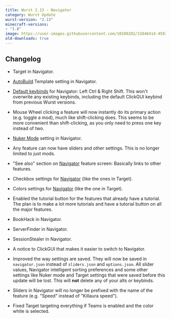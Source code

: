 ```yaml
---
title: Wurst 2.13 - Navigator
category: Wurst Update
wurst-version: "2.13"
minecraft-versions:
- "1.8"
image: https://user-images.githubusercontent.com/10100202/31046414-45920ab4-a5f8-11e7-9656-7732e35a79db.jpg
old-downloads: true
---
```

## Changelog

- Target in Navigator.

- [AutoBuild](https://wurst.wiki/autobuild) Template setting in Navigator.

- [Default keybinds](https://wurst.wiki/keybinds#default_keybinds) for Navigator: Left Ctrl & Right Shift. This won't overwrite any existing keybinds, including the default ClickGUI keybind from previous Wurst versions.

- Mouse Wheel clicking a feature will now instantly do its primary action (e.g. toggle a mod), much like shift-clicking does. This seems to be more convenient than shift-clicking, as you only need to press one key instead of two.

- [Nuker Mode](https://wurst.wiki/nuker#mode) setting in Navigator.

- Any feature can now have sliders and other settings. This is no longer limited to just mods.

- "See also" section on [Navigator](https://wurst.wiki/navigator) feature screen: Basically links to other features.

- Checkbox settings for [Navigator](https://wurst.wiki/navigator) (like the ones in Target).

- Colors settings for [Navigator](https://wurst.wiki/navigator) (like the one in Target).

- Enabled the tutorial button for the features that already have a tutorial. The plan is to make a lot more tutorials and have a tutorial button on all the major features.

- BookHack in Navigator.

- ServerFinder in Navigator.

- SessionStealer in Navigator.

- A notice to ClickGUI that makes it easier to switch to Navigator.

- Improved the way settings are saved. They will now be saved in `navigator.json` instead of `sliders.json` and `options.json`. All slider values, Navigator intelligent sorting preferences and some other settings like Nuker mode and Target settings that were saved before this update will be lost. This will **not** delete any of your alts or keybinds.

- Sliders in Navigator will no longer be prefixed with the name of the feature (e.g. "Speed" instead of "Killaura speed").

- Fixed Target targeting everything if Teams is enabled and the color white is selected.
